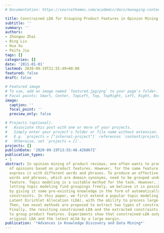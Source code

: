 ```yaml
---
# Documentation: https://sourcethemes.com/academic/docs/managing-content/

title: Constrained LDA for Grouping Product Features in Opinion Mining
subtitle: ''
summary: ''
authors:
- Zhongwu Zhai
- Bing Liu
- Hua Xu
- Peifa Jia
tags: []
categories: []
date: '2011-01-01'
lastmod: 2020-09-19T21:55:49+08:00
featured: false
draft: false

# Featured image
# To use, add an image named `featured.jpg/png` to your page's folder.
# Focal points: Smart, Center, TopLeft, Top, TopRight, Left, Right, BottomLeft, Bottom, BottomRight.
image:
  caption: ''
  focal_point: ''
  preview_only: false

# Projects (optional).
#   Associate this post with one or more of your projects.
#   Simply enter your project's folder or file name without extension.
#   E.g. `projects = ["internal-project"]` references `content/project/deep-learning/index.md`.
#   Otherwise, set `projects = []`.
projects: []
publishDate: '2020-09-19T13:55:48.426867Z'
publication_types:
- 1
abstract: In opinion mining of product reviews, one often wants to produce a summary
  of opinions based on product features. However, for the same feature, people can
  express it with different words and phrases. To produce an effective summary, these
  words and phrases, which are domain synonyms, need to be grouped under the same
  feature. Topic modeling is a suitable method for the task. However, instead of simply
  letting topic modeling find groupings freely, we believe it is possible to do better
  by giving it some pre-existing knowledge in the form of automatically extracted
  constraints. In this paper, we first extend a popular topic modeling method, called
  Latent Dirichlet Allocation (LDA), with the ability to process large scale constraints.
  Then, two novel methods are proposed to extract two types of constraints automatically.
  Finally, the resulting constrained-LDA and the extracted constraints are applied
  to group product features. Experiments show that constrained-LDA outperforms the
  original LDA and the latest mLSA by a large margin.
publication: '*Advances in Knowledge Discovery and Data Mining*'
---
```

